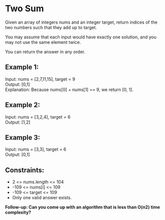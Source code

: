 # Two Sum
Given an array of integers nums and an integer target, return indices of the two numbers such that they add up to target.

You may assume that each input would have exactly one solution, and you may not use the same element twice.

You can return the answer in any order.

 

## Example 1:

Input: nums = [2,7,11,15], target = 9  
Output: [0,1]  
Explanation: Because nums[0] + nums[1] == 9, we return [0, 1].  
## Example 2:

Input: nums = [3,2,4], target = 6  
Output: [1,2]  
## Example 3:

Input: nums = [3,3], target = 6  
Output: [0,1]  
 

## Constraints:

- 2 <= nums.length <= 104
- -109 <= nums[i] <= 109
- -109 <= target <= 109
- Only one valid answer exists.
 

**Follow-up: Can you come up with an algorithm that is less than O(n2) time complexity?**